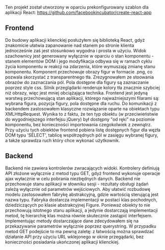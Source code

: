 
Ten projekt został utworzony w oparciu prekonfigurowany szablon dla aplikacji React:  https://github.com/facebookincubator/create-react-app


## Frontend
Do budowy aplikacji klienckiej posłużyłem się biblioteką React, gdyż znakomicie ułatwia zapanowanie nad stanem po stronie klienta
jednocześnie zaś jest stosunkowo wygodna i prosta w użyciu. Widok szachownicy jest generowany wyłącznie w oparciu o stan komponentu - 
stanem elementów DOM i jego modyfikacja odbywa się w ramach cyklu życia komponentu w reakcji na zdarzenia, które wymuszają zmianę stanu komponentu. 
Komponent przechowuje obrazy figur w formacie .png, co pozwala skorzystać z transparentnego tła. 
Zrezygnowałem ze stoowania obrazów do zaznaczania pól. Pola dostępne dla figury są zaznaczanie poprzez style css. Silnik przeglądarki renderuje kolory tła znacznie szybciej niż obrazy, 
więc jest mniej obciążająca technika.
Frontend jest jedyną warstwą przechowującą stan aplikacji, którego najważniejszymi filarami są: wybrana figura, pozycja figury, pola dostępne dla ruchu.
Do komunikacji z backendem zastosowałem klasyczne rozwiązanie oparte na obiektach typu XMLHttpRequest. 
Wynika to z faktu, że ten typ obiektu (w przeciwieństwie do wygodniejszego interfejsu jQuery) był dostępny "od ręki" na poziomie komponentu, 
bez konieczności importowania czegokolwiek z zewnątrz. Przy użyciu tych obiektów frontend pobiera listę dostępnych figur dla węzła DOM typu 'SELECT',
tablicę współrzędnych pól w zasięgu wybranej figury, a także sprawdza ruch który chce wykonać użytkownik. 

## Backend
Backend nie zawiera kontrolerów zwracających widoki. Kontrolery definiują API złożone wyłącznie z metod typu GET,
gdyż frontend wykonuje operacje ajax wyłacznie w celu pobrania niezbędnych danych. 
Backend nie przechowuje stanu aplikacji w słowniku sesji - rezultaty obsługi żądań zależą wyłącznie od parametrów wejściowych.
Aby ułatwić rozbudowę modelu zastosowałem fabrykę abstrakcyjną, gdzie wartością sterującą jest nazwa typu. 
Fabryka dostarcza implementacji w postaci klas pochodnych, dziedziczących po klasie abstrakcyjnej Figure.
Ponieważ obiekty to nie przechowują istotnego stanu aplikacji, a jedynie dostarczają implementacji metod, 
tę hierarchię klas można równie skutecznie zastąpić interfejsem. 
Implementując metody dostarczające dane zdecydowałem się na przekazywanie parametrów wyłącznie poprzez querystring.
W przypadku metod GET podejście to ma pewną zaletę: z łatwością można sprawdzać działanie API przy użyciu URL wklejonego w oknie przegądarki, 
bez konieczności posiadania ukończonej aplikacji klienckiej. 






